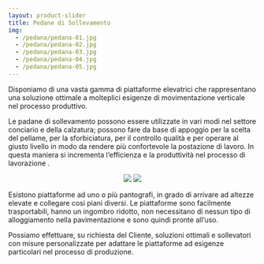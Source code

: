 ```yaml
---
layout: product-slider
title: Pedane di Sollevamento
img:
  - /pedana/pedana-01.jpg
  - /pedana/pedana-02.jpg
  - /pedana/pedana-03.jpg
  - /pedana/pedana-04.jpg
  - /pedana/pedana-05.jpg
---
```


Disponiamo di una vasta gamma di piattaforme elevatrici che rappresentano una soluzione ottimale
a molteplici esigenze di movimentazione verticale nel processo produttivo.

Le padane di sollevamento possono essere utilizzate in vari modi nel settore conciario e della
calzatura; possono fare da base di appoggio per la scelta del pellame, per la sforbiciatura, per il
controllo qualità e per operare al giusto livello in modo da rendere più confortevole la postazione di
lavoro. In questa maniera si incrementa l‘efficienza e la produttività nel processo di lavorazione .

<div style="text-align: center;" class="mb-3">
  <img class="xs-full-img" src="{{ site.url }}/assets/img/photo/pedana-1.jpg">
  <img class="xs-full-img" src="{{ site.url }}/assets/img/photo/pedane.jpg">
</div>

Esistono piattaforme ad uno o più pantografi, in grado di arrivare ad altezze elevate e collegare cosi
piani diversi. Le piattaforme sono facilmente trasportabili, hanno un ingombro ridotto, non
necessitano di nessun tipo di alloggiamento nella pavimentazione e sono quindi pronte all’uso.

Possiamo effettuare, su richiesta del Cliente, soluzioni ottimali e sollevatori con misure
personalizzate per adattare le piattaforme ad esigenze particolari nel processo di produzione.
